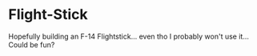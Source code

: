 # Flight-Stick
Hopefully building an F-14 Flightstick... even tho I probably won't use it... Could be fun?
